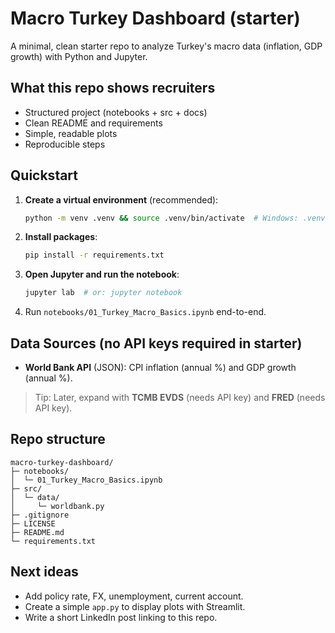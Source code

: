 # Macro Turkey Dashboard (starter)

A minimal, clean starter repo to analyze Turkey's macro data (inflation, GDP growth) with Python and Jupyter.

## What this repo shows recruiters
- Structured project (notebooks + src + docs)
- Clean README and requirements
- Simple, readable plots
- Reproducible steps

## Quickstart
1. **Create a virtual environment** (recommended):
   ```bash
   python -m venv .venv && source .venv/bin/activate  # Windows: .venv\Scripts\activate
   ```
2. **Install packages**:
   ```bash
   pip install -r requirements.txt
   ```
3. **Open Jupyter and run the notebook**:
   ```bash
   jupyter lab  # or: jupyter notebook
   ```
4. Run `notebooks/01_Turkey_Macro_Basics.ipynb` end-to-end.

## Data Sources (no API keys required in starter)
- **World Bank API** (JSON): CPI inflation (annual %) and GDP growth (annual %).

> Tip: Later, expand with **TCMB EVDS** (needs API key) and **FRED** (needs API key).

## Repo structure
```
macro-turkey-dashboard/
├─ notebooks/
│  └─ 01_Turkey_Macro_Basics.ipynb
├─ src/
│  └─ data/
│     └─ worldbank.py
├─ .gitignore
├─ LICENSE
├─ README.md
└─ requirements.txt
```

## Next ideas
- Add policy rate, FX, unemployment, current account.
- Create a simple `app.py` to display plots with Streamlit.
- Write a short LinkedIn post linking to this repo.